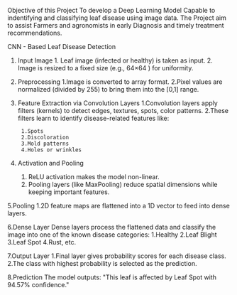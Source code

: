 Objective of this Project
To develop a Deep Learning Model Capable to indentifying and classifying leaf disease using image data. 
The Project aim to assist Farmers and agronomists in early Diagnosis and timely treatment recommendations.

CNN - Based Leaf Disease Detection
  1. Input Image
    1. Leaf image (infected or healthy) is taken as input.
    2. Image is resized to a fixed size (e.g., 64×64 ) for uniformity.

  2. Preprocessing
     1.Image is converted to array format.
     2.Pixel values are normalized (divided by 255) to bring them into the [0,1] range.

  3. Feature Extraction via Convolution Layers
      1.Convolution layers apply filters (kernels) to detect edges, textures, spots, color patterns.
      2.These filters learn to identify disease-related features like:
     
          1.Spots
          2.Discoloration
          3.Mold patterns
          4.Holes or wrinkles

     
  5. Activation and Pooling
     1. ReLU activation makes the model non-linear.
     2. Pooling layers (like MaxPooling) reduce spatial dimensions while keeping important features.
    
        
  5.Pooling
     1.2D feature maps are flattened into a 1D vector to feed into dense layers.

     
  6.Dense Layer
       Dense layers process the flattened data and classify the image into one of the known disease categories:
       1.Healthy
       2.Leaf Blight
       3.Leaf Spot
       4.Rust, etc.
       
  7.Output Layer
     1.Final layer gives probability scores for each disease class.
     2.The class with highest probability is selected as the prediction.

     
  8.Prediction
    The model outputs:
    "This leaf is affected by Leaf Spot with 94.57% confidence."

